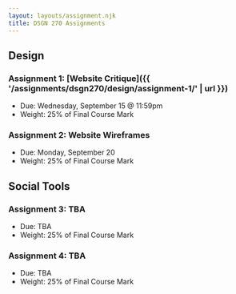 ```yaml
---
layout: layouts/assignment.njk
title: DSGN 270 Assignments
---
```


## Design
### Assignment 1: [Website Critique]({{ '/assignments/dsgn270/design/assignment-1/' | url }})
- Due: Wednesday, September 15 @ 11:59pm
- Weight: 25% of Final Course Mark

### Assignment 2: Website Wireframes
- Due: Monday, September 20
- Weight: 25% of Final Course Mark

## Social Tools
### Assignment 3: TBA
- Due: TBA
- Weight: 25% of Final Course Mark

### Assignment 4: TBA
- Due: TBA
- Weight: 25% of Final Course Mark
